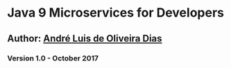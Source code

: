 # Java 9 Microservices for Developers

## Author: [André Luis de Oliveira Dias](https://about.me/andreluisdias)

### Version 1.0 - October 2017



